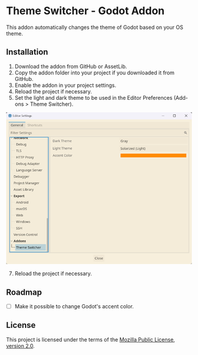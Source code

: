 # Theme Switcher - Godot Addon

This addon automatically changes the theme of Godot based on your OS theme.

## Installation

1. Download the addon from GitHub or AssetLib.
2. Copy the addon folder into your project if you downloaded it from GitHub.
4. Enable the addon in your project settings.
5. Reload the project if necessary.
6. Set the light and dark theme to be used in the Editor Preferences (Add-ons > Theme Switcher).

![](./readme/picture.png)

7. Reload the project if necessary.

## Roadmap

- [ ] Make it possible to change Godot's accent color.

## License

This project is licensed under the terms of the [Mozilla Public License, version 2.0](https://www.mozilla.org/en-US/MPL/2.0/).
